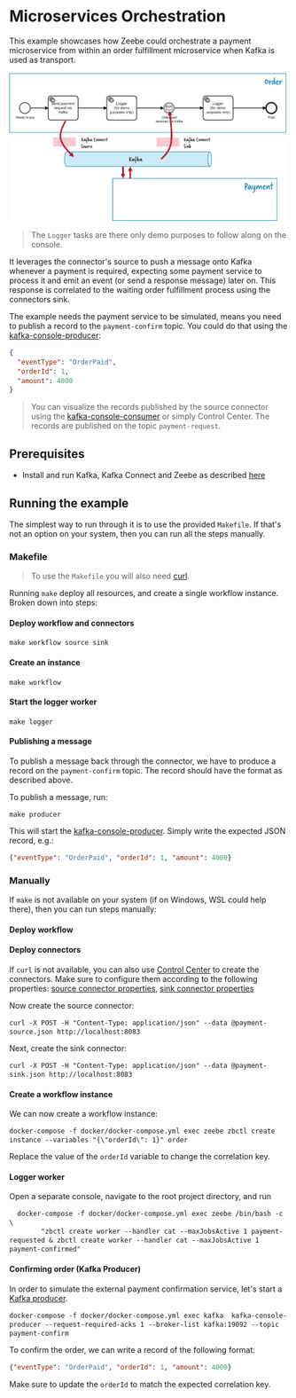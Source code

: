 # Microservices Orchestration

This example showcases how Zeebe could orchestrate a payment microservice from within an order fulfillment microservice when Kafka is used as transport.

![Process](order-microservices-orchestration.png)


> The `Logger` tasks are there only demo purposes to follow along on the console.

It leverages the connector's source to push a message onto Kafka whenever a payment is required, expecting some payment service to process it and emit an event (or send a response message) later on. This response is correlated to the waiting order fulfillment process using the connectors sink.

The example needs the payment service to be simulated, means you need to publish a record to the `payment-confirm` topic. You could do that using the [kafka-console-producer](https://kafka.apache.org/quickstart#quickstart_send):

```json
{
  "eventType": "OrderPaid", 
  "orderId": 1,
  "amount": 4000
}
```

> You can visualize the records published by the source connector using the [kafka-console-consumer](https://kafka.apache.org/quickstart#quickstart_consume)
  or simply Control Center. The records are published on the topic `payment-request`.

## Prerequisites

* Install and run Kafka, Kafka Connect and Zeebe as described [here](https://github.com/zeebe-io/kafka-connect-zeebe/tree/master/examples#setup)

## Running the example

The simplest way to run through it is to use the provided `Makefile`. If that's not an
option on your system, then you can run all the steps manually.

### Makefile

> To use the `Makefile` you will also need [curl](https://curl.haxx.se/).

Running `make` deploy all resources, and create a single workflow instance. Broken down into steps:

#### Deploy workflow and connectors

```shell
make workflow source sink
```

#### Create an instance

```shell
make workflow
```

#### Start the logger worker

```shell
make logger
```

#### Publishing a message

To publish a message back through the connector, we have to produce a record on the `payment-confirm` topic. The record should have the format as described above.

To publish a message, run:

```shell
make producer
```

This will start the [kafka-console-producer](https://kafka.apache.org/quickstart#quickstart_send).
Simply write the expected JSON record, e.g.:

```json
{"eventType": "OrderPaid", "orderId": 1, "amount": 4000}
``` 

### Manually

If `make` is not available on your system (if on Windows, WSL could help there), then you can run
steps manually:

#### Deploy workflow



#### Deploy connectors

If `curl` is not available, you can also use [Control Center](http://localhost:9021) to create the connectors.
Make sure to configure them according to the following properties: [source connector properties](source-payment.json), [sink connector properties](sink-payment.json)

Now create the source connector:
```shell
curl -X POST -H "Content-Type: application/json" --data @payment-source.json http://localhost:8083
```

Next, create the sink connector:

```
curl -X POST -H "Content-Type: application/json" --data @payment-sink.json http://localhost:8083
```

#### Create a workflow instance

We can now create a workflow instance:

```shell
docker-compose -f docker/docker-compose.yml exec zeebe zbctl create instance --variables "{\"orderId\": 1}" order
```

Replace the value of the `orderId` variable to change the correlation key.

#### Logger worker

Open a separate console, navigate to the root project directory, and run

```shell
  docker-compose -f docker/docker-compose.yml exec zeebe /bin/bash -c \
		"zbctl create worker --handler cat --maxJobsActive 1 payment-requested & zbctl create worker --handler cat --maxJobsActive 1 payment-confirmed"
```

#### Confirming order (Kafka Producer)

In order to simulate the external payment confirmation service, let's start a
[Kafka producer](https://kafka.apache.org/quickstart#quickstart_send).

```shell
docker-compose -f docker/docker-compose.yml exec kafka  kafka-console-producer --request-required-acks 1 --broker-list kafka:19092 --topic payment-confirm
```

To confirm the order, we can write a record of the following format:

```json
{"eventType": "OrderPaid", "orderId": 1, "amount": 4000}
``` 

Make sure to update the `orderId` to match the expected correlation key.
